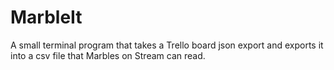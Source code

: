 # MarbleIt
A small terminal program that takes a Trello board json export and exports it into a csv file that Marbles on Stream can read.
